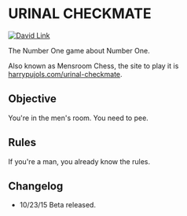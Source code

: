 URINAL CHECKMATE
================

[![David Link](https://david-dm.org/harrypujols/gulp.png)](https://david-dm.org/harrypujols/urinal-chess)

The Number One game about Number One.

Also known as Mensroom Chess, the site to play it is [harrypujols.com/urinal-checkmate](http://harrypujols.com/urinal-checkmate).

## Objective
You're in the men's room. You need to pee.

## Rules
If you're a man, you already know the rules.

## Changelog
- 10/23/15 Beta released.
